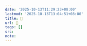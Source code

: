 ```yaml
---
date: '2025-10-13T11:29:23+08:00'
lastmod: '2025-10-13T13:04:51+08:00'
title: 󰡒
url: 󰡒
tags: []
src:
note:
---
```

